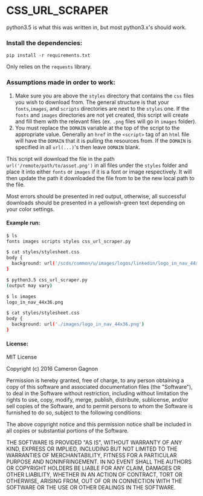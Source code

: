 # CSS_URL_SCRAPER

python3.5 is what this was written in, but most python3.x's should work.

### Install the dependencies:

`pip install -r requirements.txt`

Only relies on the `requests` library.

### Assumptions made in order to work:
1. Make sure you are above the `styles` directory that contains the `css` files you wish to download from. The general structure is that your `fonts`,`images`, and `scripts` directories are next to the `styles` one. If the `fonts` and `images` directories are not yet created, this script will create and fill them with the relevant files (ex. `.png` files will go in `images` folder).
2. You must replace the `DOMAIN` variable at the top of the script to the appropriate value. Generally an `href` in the `<script>` tag of an `html` file will have the `DOMAIN` that it is pulling the resources from. If the `DOMAIN` is specified in all `url(...)`'s then leave `DOMAIN` blank.


This script will download the file in the path `url('/remote/path/to/asset.png')` in all files under the `styles` folder and place it into either `fonts` or `images` if it is a font or image respectively. It will then update the path it downloaded the file from to be the new local path to the file.


Most errors should be presented in red output,
otherwise, all successful downloads should be presented in a
yellowish-green text depending on your color settings.

#### Example run:
```bash
$ ls
fonts images scripts styles css_url_scraper.py

$ cat styles/stylesheet.css
body {
  background: url('/scds/common/u/images/logos/linkedin/logo_in_nav_44x36.png')
}

$ python3.5 css_url_scraper.py
(output may vary)

$ ls images
logo_in_nav_44x36.png

$ cat styles/stylesheet.css
body {
  background: url('./images/logo_in_nav_44x36.png')
}
```

#### License:
MIT License

Copyright (c) 2016 Cameron Gagnon

Permission is hereby granted, free of charge, to any person obtaining a copy
of this software and associated documentation files (the "Software"), to deal
in the Software without restriction, including without limitation the rights
to use, copy, modify, merge, publish, distribute, sublicense, and/or sell
copies of the Software, and to permit persons to whom the Software is
furnished to do so, subject to the following conditions:

The above copyright notice and this permission notice shall be included in all
copies or substantial portions of the Software.

THE SOFTWARE IS PROVIDED "AS IS", WITHOUT WARRANTY OF ANY KIND, EXPRESS OR
IMPLIED, INCLUDING BUT NOT LIMITED TO THE WARRANTIES OF MERCHANTABILITY,
FITNESS FOR A PARTICULAR PURPOSE AND NONINFRINGEMENT. IN NO EVENT SHALL THE
AUTHORS OR COPYRIGHT HOLDERS BE LIABLE FOR ANY CLAIM, DAMAGES OR OTHER
LIABILITY, WHETHER IN AN ACTION OF CONTRACT, TORT OR OTHERWISE, ARISING FROM,
OUT OF OR IN CONNECTION WITH THE SOFTWARE OR THE USE OR OTHER DEALINGS IN THE
SOFTWARE.
